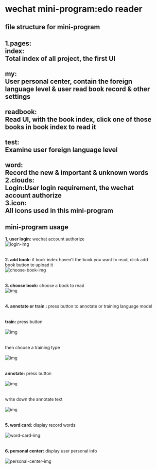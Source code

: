wechat mini-program:edo reader<br>
===
file structure for mini-program <br>
---
**1.pages:**<br>
**index:**<br>
Total index of all project, the first UI<br><br>
**my:**<br>
User personal center, contain the foreign language level & user read book record & other settings<br><br>
**readbook:**<br>
Read UI, with the book index, click one of those books in book index to read it<br><br>
**test:**<br>
Examine user foreign language level<br><br>
**word:**<br>
Record the new & important & unknown words<br>
**2.clouds:**<br>
Login:User login requirement, the wechat account authorize<br>
**3.icon:**<br>
All icons used in this mini-program <br>
---
**mini-program usage** <br>
---
**1. user login:** wechat account authorize<br>
![login-img](readme_img/login.png)<br><br>
<br>
**2. add book:** if book index haven't the book you want to read, click add book button to upload it<br>
![choose-book-img](readme_img/add_book.png)<br><br>
<br>
**3. choose book:** choose a book to read<br>
![img](readme_img/choose_book.png)<br><br>
<br>
**4. annotate or train :** press button to annotate or training language model<br><br>
<br>
**train:** press button<br><br>
![img](readme_img/train_button.png)<br><br>
<br>
then choose a training type<br><br>
![img](readme_img/train_choose.png)<br><br>
<br>
**annotate:** press button<br><br>
![img](readme_img/annotate_button.png)<br><br>
<br>
write down the annotate text<br><br>
![img](readme_img/annotate_book.png)<br><br>
<br>
**5. word card:** display record words<br><br>
![word-card-img](readme_img/word.png)<br><br>
<br>
**6. personal center:** display user personal info<br><br>
![personal-center-img](readme_img/personal_center.png)<br><br>
